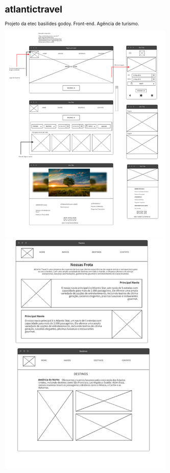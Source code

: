 # atlantictravel
Projeto da etec basilides godoy. Front-end. Agência de turismo.


![Descrição da imagem](Page_1.png)
![Exemplo de imagem](Page_2.png)
